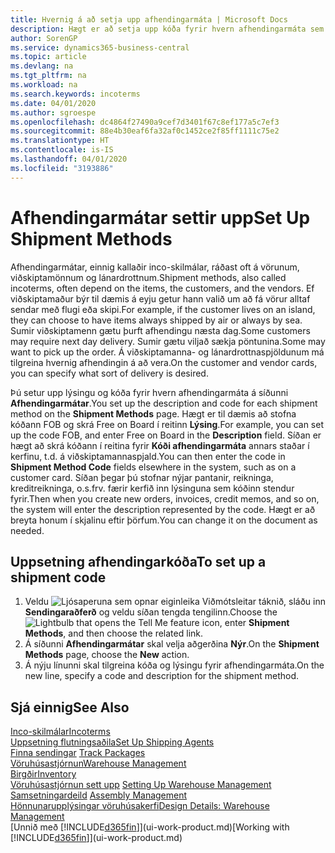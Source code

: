 ```yaml
---
title: Hvernig á að setja upp afhendingarmáta | Microsoft Docs
description: Hægt er að setja upp kóða fyrir hvern afhendingarmáta sem boðið er upp á og slá inn upplýsingar um þá.
author: SorenGP
ms.service: dynamics365-business-central
ms.topic: article
ms.devlang: na
ms.tgt_pltfrm: na
ms.workload: na
ms.search.keywords: incoterms
ms.date: 04/01/2020
ms.author: sgroespe
ms.openlocfilehash: dc4864f27490a9cef7d3401f67c8ef177a5c7ef3
ms.sourcegitcommit: 88e4b30eaf6fa32af0c1452ce2f85ff1111c75e2
ms.translationtype: HT
ms.contentlocale: is-IS
ms.lasthandoff: 04/01/2020
ms.locfileid: "3193886"
---
```

# <a name="set-up-shipment-methods"></a><span data-ttu-id="2d38f-103">Afhendingarmátar settir upp</span><span class="sxs-lookup"><span data-stu-id="2d38f-103">Set Up Shipment Methods</span></span>
<span data-ttu-id="2d38f-104">Afhendingarmátar, einnig kallaðir inco-skilmálar, ráðast oft á vörunum, viðskiptamönnum og lánardrottnum.</span><span class="sxs-lookup"><span data-stu-id="2d38f-104">Shipment methods, also called incoterms, often depend on the items, the customers, and the vendors.</span></span> <span data-ttu-id="2d38f-105">Ef viðskiptamaður býr til dæmis á eyju getur hann valið um að fá vörur alltaf sendar með flugi eða skipi.</span><span class="sxs-lookup"><span data-stu-id="2d38f-105">For example, if the customer lives on an island, they can choose to have items always shipped by air or always by sea.</span></span> <span data-ttu-id="2d38f-106">Sumir viðskiptamenn gætu þurft afhendingu næsta dag.</span><span class="sxs-lookup"><span data-stu-id="2d38f-106">Some customers may require next day delivery.</span></span> <span data-ttu-id="2d38f-107">Sumir gætu viljað sækja pöntunina.</span><span class="sxs-lookup"><span data-stu-id="2d38f-107">Some may want to pick up the order.</span></span> <span data-ttu-id="2d38f-108">Á viðskiptamanna- og lánardrottnaspjöldunum má tilgreina hvernig afhendingin á að vera.</span><span class="sxs-lookup"><span data-stu-id="2d38f-108">On the customer and vendor cards, you can specify what sort of delivery is desired.</span></span>

<span data-ttu-id="2d38f-109">Þú setur upp lýsingu og kóða fyrir hvern afhendingarmáta á síðunni **Afhendingarmátar**.</span><span class="sxs-lookup"><span data-stu-id="2d38f-109">You set up the description and code for each shipment method on the **Shipment Methods** page.</span></span> <span data-ttu-id="2d38f-110">Hægt er til dæmis að stofna kóðann FOB og skrá Free on Board í reitinn **Lýsing**.</span><span class="sxs-lookup"><span data-stu-id="2d38f-110">For example, you can set up the code FOB, and enter Free on Board in the **Description** field.</span></span> <span data-ttu-id="2d38f-111">Síðan er hægt að skrá kóðann í reitina fyrir **Kóði afhendingarmáta** annars staðar í kerfinu, t.d. á viðskiptamannaspjald.</span><span class="sxs-lookup"><span data-stu-id="2d38f-111">You can then enter the code in **Shipment Method Code** fields elsewhere in the system, such as on a customer card.</span></span> <span data-ttu-id="2d38f-112">Síðan þegar þú stofnar nýjar pantanir, reikninga, kreditreikninga, o.s.frv. færir kerfið inn lýsinguna sem kóðinn stendur fyrir.</span><span class="sxs-lookup"><span data-stu-id="2d38f-112">Then when you create new orders, invoices, credit memos, and so on, the system will enter the description represented by the code.</span></span> <span data-ttu-id="2d38f-113">Hægt er að breyta honum í skjalinu eftir þörfum.</span><span class="sxs-lookup"><span data-stu-id="2d38f-113">You can change it on the document as needed.</span></span>

## <a name="to-set-up-a-shipment-code"></a><span data-ttu-id="2d38f-114">Uppsetning afhendingarkóða</span><span class="sxs-lookup"><span data-stu-id="2d38f-114">To set up a shipment code</span></span>
1. <span data-ttu-id="2d38f-115">Veldu ![Ljósaperuna sem opnar eiginleika Viðmótsleitar](media/ui-search/search_small.png "Segðu mér hvað þú vilt gera") táknið, sláðu inn **Sendingaraðferð** og veldu síðan tengda tengilinn.</span><span class="sxs-lookup"><span data-stu-id="2d38f-115">Choose the ![Lightbulb that opens the Tell Me feature](media/ui-search/search_small.png "Tell me what you want to do") icon, enter **Shipment Methods**, and then choose the related link.</span></span>
2. <span data-ttu-id="2d38f-116">Á síðunni **Afhendingarmátar** skal velja aðgerðina **Nýr**.</span><span class="sxs-lookup"><span data-stu-id="2d38f-116">On the **Shipment Methods** page, choose the **New** action.</span></span>
3. <span data-ttu-id="2d38f-117">Á nýju línunni skal tilgreina kóða og lýsingu fyrir afhendingarmáta.</span><span class="sxs-lookup"><span data-stu-id="2d38f-117">On the new line, specify a code and description for the shipment method.</span></span>

## <a name="see-also"></a><span data-ttu-id="2d38f-118">Sjá einnig</span><span class="sxs-lookup"><span data-stu-id="2d38f-118">See Also</span></span>
[<span data-ttu-id="2d38f-119">Inco-skilmálar</span><span class="sxs-lookup"><span data-stu-id="2d38f-119">Incoterms</span></span>](https://iccwbo.org/resources-for-business/incoterms-rules)  
[<span data-ttu-id="2d38f-120">Uppsetning flutningsaðila</span><span class="sxs-lookup"><span data-stu-id="2d38f-120">Set Up Shipping Agents</span></span>](sales-how-to-set-up-shipping-agents.md)  
<span data-ttu-id="2d38f-121">[Finna sendingar](sales-how-track-packages.md)  </span><span class="sxs-lookup"><span data-stu-id="2d38f-121">[Track Packages](sales-how-track-packages.md)  </span></span>  
[<span data-ttu-id="2d38f-122">Vöruhúsastjórnun</span><span class="sxs-lookup"><span data-stu-id="2d38f-122">Warehouse Management</span></span>](warehouse-manage-warehouse.md)  
[<span data-ttu-id="2d38f-123">Birgðir</span><span class="sxs-lookup"><span data-stu-id="2d38f-123">Inventory</span></span>](inventory-manage-inventory.md)  
<span data-ttu-id="2d38f-124">[Vöruhúsastjórnun sett upp](warehouse-setup-warehouse.md)   </span><span class="sxs-lookup"><span data-stu-id="2d38f-124">[Setting Up Warehouse Management](warehouse-setup-warehouse.md)   </span></span>  
<span data-ttu-id="2d38f-125">[Samsetningardeild](assembly-assemble-items.md)  </span><span class="sxs-lookup"><span data-stu-id="2d38f-125">[Assembly Management](assembly-assemble-items.md)  </span></span>  
[<span data-ttu-id="2d38f-126">Hönnunarupplýsingar vöruhúsakerfi</span><span class="sxs-lookup"><span data-stu-id="2d38f-126">Design Details: Warehouse Management</span></span>](design-details-warehouse-management.md)  
<span data-ttu-id="2d38f-127">[Unnið með [!INCLUDE[d365fin](includes/d365fin_md.md)]](ui-work-product.md)</span><span class="sxs-lookup"><span data-stu-id="2d38f-127">[Working with [!INCLUDE[d365fin](includes/d365fin_md.md)]](ui-work-product.md)</span></span>  
